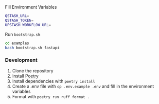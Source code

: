 Fill Environment Variables

```sh
QSTASH_URL=
QSTASH_TOKEN=
UPSTASH_WORKFLOW_URL=
```

Run `bootstrap.sh`

```sh
cd examples
bash bootstrap.sh fastapi
```

### Development

1. Clone the repository
2. Install [Poetry](https://python-poetry.org/docs/#installation)
3. Install dependencies with `poetry install`
4. Create a .env file with `cp .env.example .env` and fill in the environment variables
5. Format with `poetry run ruff format .`